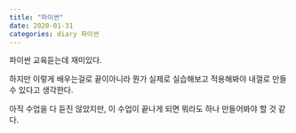 ```yaml
---
title: "파이썬"
date: 2020-01-31
categories: diary 파이썬
---
```

파이썬 교육듣는데 재미있다.

하지만 이렇게 배우는걸로 끝이아니라 뭔가 실제로 실습해보고 적용해봐야 내껄로 만들 수 있다고 생각한다.

아직 수업을 다 듣진 않았지만, 이 수업이 끝나게 되면 뭐라도 하나 만들어봐야 할 것 같다.
